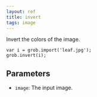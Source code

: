 ```yaml
---
layout: ref
title: invert
tags: image
---
```

Invert the colors of the image.

    var i = grob.import('leaf.jpg');
    grob.invert(i);

## Parameters
- `image`: The input image.

